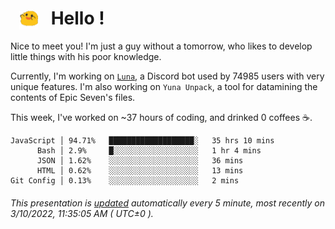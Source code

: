 <h1>   <img src="./spoink.gif" style="vertical-align:middle;" width="30px">   Hello ! </h1>

Nice to meet you! I'm just a guy without a tomorrow, who likes to develop little things with his poor knowledge.

Currently, I'm working on <a href='https://github.com/Asgarrrr/Luna'>`Luna`</a>, a Discord bot used by 74985 users with very unique features. I'm also working on `Yuna Unpack`, a tool for datamining the contents of Epic Seven's files.

This week, I've worked on ~37 hours of coding, and drinked 0 coffees ☕.

```
JavaScript │ 94.71%   ███████████████████░   35 hrs 10 mins
      Bash │ 2.9%     █░░░░░░░░░░░░░░░░░░░   1 hr 4 mins
      JSON │ 1.62%    ░░░░░░░░░░░░░░░░░░░░   36 mins
      HTML │ 0.62%    ░░░░░░░░░░░░░░░░░░░░   13 mins
Git Config │ 0.13%    ░░░░░░░░░░░░░░░░░░░░   2 mins
```

###### This presentation is [updated](https://github.com/Asgarrrr) automatically every 5 minute, most recently on 3/10/2022, 11:35:05 AM ( UTC±0 ).